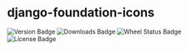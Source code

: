 django-foundation-icons
=======================


![Version Badge](https://pypip.in/v/django-foundation-icons/badge.png)
![Downloads Badge](https://pypip.in/d/django-foundation-icons/badge.png)
![Wheel Status Badge](https://pypip.in/wheel/django-foundation-icons/badge.png)
![License Badge](https://pypip.in/license/django-foundation-icons/badge.png)
